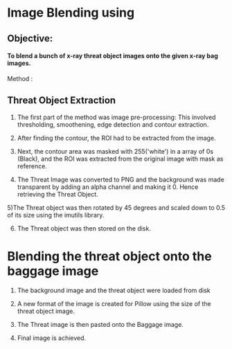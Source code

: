 # Image Blending using 

## Objective:
#### To blend a bunch of x-ray threat object images onto the given x-ray bag images.


Method :
## Threat Object Extraction
1) The first part of the method was image pre-processing: This involved thresholding, smoothening, edge detection and contour extraction. 


2) After finding the contour, the ROI had to be extracted from the image.


3) Next, the contour area was masked with 255('white') in a array of 0s (Black), and the ROI was extracted from the original image with mask as reference.


4) The Threat Image was converted to PNG and the background was made transparent by adding an alpha channel and making it 0. Hence retrieving the Threat Object.


5)The Threat object was then rotated by 45 degrees and scaled down to 0.5 of its size using the imutils library.


6) The Threat object was then stored on the disk.


# Blending the threat object onto the baggage image
1) The background image and the threat object were loaded from disk

2) A new format of the image is created for Pillow using the size of the threat object image. 

3) The Threat image is then pasted onto the Baggage image.


4) Final image is achieved.

